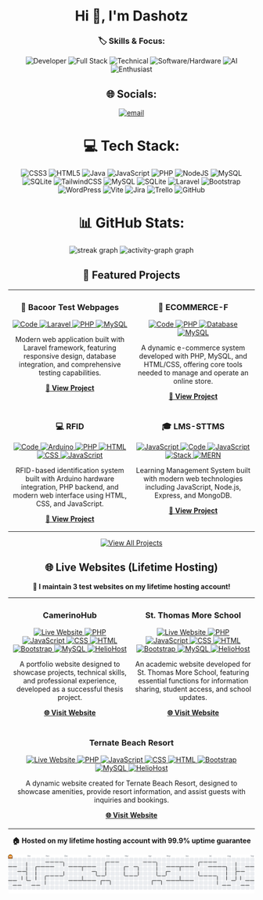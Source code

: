 <h1 align="center">Hi 👋, I'm Dashotz</h1>

<div align="center">

### 🏷️ Skills & Focus:

![Developer](https://img.shields.io/badge/Developer-000000?style=for-the-badge&logo=github&logoColor=white) ![Full Stack](https://img.shields.io/badge/Full%20Stack-FF2D20?style=for-the-badge&logo=laravel&logoColor=white) ![Technical](https://img.shields.io/badge/Technical-007ACC?style=for-the-badge&logo=visual-studio-code&logoColor=white) ![Software/Hardware](https://img.shields.io/badge/Software%2FHardware-FF6B6B?style=for-the-badge&logo=visual-studio&logoColor=white&labelColor=00D4AA) ![AI](https://img.shields.io/badge/AI-007ACC?style=for-the-badge&logo=openai&logoColor=white) ![Enthusiast](https://img.shields.io/badge/Enthusiast-FFD700?style=for-the-badge&logo=fire&logoColor=black)

## 🌐 Socials:
[![email](https://img.shields.io/badge/Email-D14836?logo=gmail&logoColor=white)](mailto:dashotz14@gmail.com) 

# 💻 Tech Stack:
![CSS3](https://img.shields.io/badge/css3-%231572B6.svg?style=for-the-badge&logo=css3&logoColor=white) ![HTML5](https://img.shields.io/badge/html5-%23E34F26.svg?style=for-the-badge&logo=html5&logoColor=white) ![Java](https://img.shields.io/badge/java-%23ED8B00.svg?style=for-the-badge&logo=openjdk&logoColor=white) ![JavaScript](https://img.shields.io/badge/javascript-%23323330.svg?style=for-the-badge&logo=javascript&logoColor=%23F7DF1E) ![PHP](https://img.shields.io/badge/php-%23777BB4.svg?style=for-the-badge&logo=php&logoColor=white) ![NodeJS](https://img.shields.io/badge/node.js-6DA55F?style=for-the-badge&logo=node.js&logoColor=white) ![MySQL](https://img.shields.io/badge/mysql-4479A1.svg?style=for-the-badge&logo=mysql&logoColor=white) ![SQLite](https://img.shields.io/badge/sqlite-%2307405e.svg?style=for-the-badge&logo=sqlite&logoColor=white) ![TailwindCSS](https://img.shields.io/badge/tailwindcss-%2338B2AC.svg?style=for-the-badge&logo=tailwind-css&logoColor=white) ![MySQL](https://img.shields.io/badge/mysql-4479A1.svg?style=for-the-badge&logo=mysql&logoColor=white) ![SQLite](https://img.shields.io/badge/sqlite-%2307405e.svg?style=for-the-badge&logo=sqlite&logoColor=white) ![Laravel](https://img.shields.io/badge/laravel-%23FF2D20.svg?style=for-the-badge&logo=laravel&logoColor=white) ![Bootstrap](https://img.shields.io/badge/bootstrap-%238511FA.svg?style=for-the-badge&logo=bootstrap&logoColor=white) ![WordPress](https://img.shields.io/badge/WordPress-%23117AC9.svg?style=for-the-badge&logo=WordPress&logoColor=white) ![Vite](https://img.shields.io/badge/vite-%23646CFF.svg?style=for-the-badge&logo=vite&logoColor=white) ![Jira](https://img.shields.io/badge/jira-%230A0FFF.svg?style=for-the-badge&logo=jira&logoColor=white) ![Trello](https://img.shields.io/badge/Trello-%23026AA7.svg?style=for-the-badge&logo=Trello&logoColor=white) ![GitHub](https://img.shields.io/badge/github-%23121011.svg?style=for-the-badge&logo=github&logoColor=white)
# 📊 GitHub Stats:
<div align="center">
  <img src="https://streak-stats.demolab.com?user=Dashotz&locale=en&mode=daily&theme=dracula&hide_border=false&border_radius=5&order=3" height="150" alt="streak graph"  />
  <img src="https://github-readme-activity-graph.vercel.app/graph?username=Dashotz&radius=16&theme=dracula&area=true&order=5" height="300" alt="activity-graph graph"  />
</div>

## 🚀 Featured Projects

<table>
  <tr>
    <td width="50%" valign="top">
             <h3 align="center">🎯 Bacoor Test Webpages</h3>
       <p align="center">
         <a href="https://github.com/Dashotz/bacoor">
           <img src="https://img.shields.io/badge/📝%20Code-6c757d?style=for-the-badge" alt="Code" />
         </a>
         <a href="https://github.com/Dashotz/bacoor">
           <img src="https://img.shields.io/badge/🔥%20Laravel-FF2D20?style=for-the-badge&logo=laravel&logoColor=white" alt="Laravel" />
         </a>
         <a href="https://github.com/Dashotz/bacoor">
           <img src="https://img.shields.io/badge/🐘%20PHP-777bb4?style=for-the-badge&logo=php&logoColor=white" alt="PHP" />
         </a>
         <a href="https://github.com/Dashotz/bacoor">
           <img src="https://img.shields.io/badge/🗄️%20MySQL-4479a1?style=for-the-badge&logo=mysql&logoColor=white" alt="MySQL" />
         </a>
       </p>
       <p align="center">
         Modern web application built with Laravel framework, featuring responsive design, database integration, and comprehensive testing capabilities.
       </p>
       <p align="center" style="margin-top: auto;">
         <a href="https://github.com/Dashotz/bacoor">
           <b>📁 View Project</b>
         </a>
       </p>
    </td>
    <td width="50%" valign="top">
      <h3 align="center">🛒 ECOMMERCE-F</h3>
      <p align="center">
        <a href="https://github.com/Dashotz/ecommerce-f">
          <img src="https://img.shields.io/badge/📝%20Code-6c757d?style=for-the-badge" alt="Code" />
        </a>
        <a href="https://github.com/Dashotz/ecommerce-f">
          <img src="https://img.shields.io/badge/🐘%20PHP-777bb4?style=for-the-badge&logo=php&logoColor=white" alt="PHP" />
        </a>
        <a href="https://github.com/Dashotz/ecommerce-f">
          <img src="https://img.shields.io/badge/🗄️%20DB-17a2b8?style=for-the-badge" alt="Database" />
        </a>
        <a href="https://github.com/Dashotz/ecommerce-f">
          <img src="https://img.shields.io/badge/🐬%20MySQL-4479a1?style=for-the-badge&logo=mysql&logoColor=white" alt="MySQL" />
        </a>
      </p>
             <p align="center">
         A dynamic e-commerce system developed with PHP, MySQL, and HTML/CSS, offering core tools needed to manage and operate an online store.
       </p>
       <p align="center" style="margin-top: auto;">
          <a href="https://github.com/Dashotz/ecommerce-f">
           <b>📁 View Project</b>
         </a>
       </p>
    </td>
  </tr>
  <tr>
    <td width="50%" valign="top">
             <h3 align="center">💻 RFID</h3>
       <p align="center">
         <a href="https://github.com/Dashotz/rfid">
           <img src="https://img.shields.io/badge/📝%20Code-6c757d?style=for-the-badge" alt="Code" />
         </a>
         <a href="https://github.com/Dashotz/rfid">
           <img src="https://img.shields.io/badge/🔌%20Arduino-00979D?style=for-the-badge&logo=arduino&logoColor=white" alt="Arduino" />
         </a>
         <a href="https://github.com/Dashotz/rfid">
           <img src="https://img.shields.io/badge/🐘%20PHP-777bb4?style=for-the-badge&logo=php&logoColor=white" alt="PHP" />
         </a>
         <a href="https://github.com/Dashotz/rfid">
           <img src="https://img.shields.io/badge/🌐%20HTML-E34F26?style=for-the-badge&logo=html5&logoColor=white" alt="HTML" />
         </a>
         <a href="https://github.com/Dashotz/rfid">
           <img src="https://img.shields.io/badge/🎨%20CSS-1572B6?style=for-the-badge&logo=css3&logoColor=white" alt="CSS" />
         </a>
         <a href="https://github.com/Dashotz/rfid">
           <img src="https://img.shields.io/badge/☕%20JavaScript-F7DF1E?style=for-the-badge&logo=javascript&logoColor=black" alt="JavaScript" />
         </a>
       </p>
       <p align="center">
         RFID-based identification system built with Arduino hardware integration, PHP backend, and modern web interface using HTML, CSS, and JavaScript.
       </p>
       <p align="center" style="margin-top: auto;">
         <a href="https://github.com/Dashotz/rfid">
           <b>📁 View Project</b>
         </a>
       </p>
    </td>
    <td width="50%" valign="top">
      <h3 align="center">🎓 LMS-STTMS</h3>
      <p align="center">
        <a href="https://github.com/Dashotz/lms-sttms">
          <img src="https://img.shields.io/badge/☕%20JS-f7df1e?style=for-the-badge&logo=javascript&logoColor=black" alt="JavaScript" />
        </a>
        <a href="https://github.com/Dashotz/lms-sttms">
          <img src="https://img.shields.io/badge/📝%20Code-6c757d?style=for-the-badge" alt="Code" />
        </a>
        <a href="https://github.com/Dashotz/lms-sttms">
          <img src="https://img.shields.io/badge/🟨%20JavaScript-f7df1e?style=for-the-badge&logo=javascript&logoColor=black" alt="JavaScript" />
        </a>
        <a href="https://github.com/Dashotz/lms-sttms">
          <img src="https://img.shields.io/badge/💎%20Stack-e83e8c?style=for-the-badge" alt="Stack" />
        </a>
        <a href="https://github.com/Dashotz/lms-sttms">
          <img src="https://img.shields.io/badge/⚡%20MERN-00d4aa?style=for-the-badge" alt="MERN" />
        </a>
      </p>
             <p align="center">
         Learning Management System built with modern web technologies including JavaScript, Node.js, Express, and MongoDB.
       </p>
                       <p align="center" style="margin-top: auto;">
          <a href="https://github.com/Dashotz/lms-sttms">
            <b>📁 View Project</b>
          </a>
        </p>
    </td>
  </tr>
</table>

<p align="center"> 
  <a href="https://github.com/Dashotz">
    <img src="https://img.shields.io/badge/👀%20VIEW%20ALL%20PROJECTS-007bff?style=for-the-badge" alt="View All Projects" />
  </a>
</p>

## 🌐 Live Websites (Lifetime Hosting)

<div align="center">
  <p><strong>🚀 I maintain 3 test websites on my lifetime hosting account!</strong></p>
</div>

<table>
  <tr>
    <td width="50%" valign="top">
             <h3 align="center">CamerinoHub</h3>
       <p align="center">
                   <a href="https://camerinohub.helioho.st">
            <img src="https://img.shields.io/badge/🌐%20Live%20Website-00d4aa?style=for-the-badge" alt="Live Website" />
          </a>
          <a href="https://camerinohub.helioho.st">
            <img src="https://img.shields.io/badge/🐘%20PHP-777bb4?style=for-the-badge&logo=php&logoColor=white" alt="PHP" />
          </a>
          <a href="https://camerinohub.helioho.st">
            <img src="https://img.shields.io/badge/☕%20JavaScript-F7DF1E?style=for-the-badge&logo=javascript&logoColor=black" alt="JavaScript" />
          </a>
          <a href="https://camerinohub.helioho.st">
            <img src="https://img.shields.io/badge/🎨%20CSS-1572B6?style=for-the-badge&logo=css3&logoColor=white" alt="CSS" />
          </a>
          <a href="https://camerinohub.helioho.st">
            <img src="https://img.shields.io/badge/🌐%20HTML-E34F26?style=for-the-badge&logo=html5&logoColor=white" alt="HTML" />
          </a>
          <a href="https://camerinohub.helioho.st">
            <img src="https://img.shields.io/badge/📱%20Bootstrap-8511FA?style=for-the-badge&logo=bootstrap&logoColor=white" alt="Bootstrap" />
          </a>
          <a href="https://camerinohub.helioho.st">
            <img src="https://img.shields.io/badge/🗄️%20MySQL-4479a1?style=for-the-badge&logo=mysql&logoColor=white" alt="MySQL" />
          </a>
          <a href="https://camerinohub.helioho.st">
            <img src="https://img.shields.io/badge/🚀%20HelioHost-FF6B35?style=for-the-badge" alt="HelioHost" />
          </a>
        </p>
        <p align="center">
          A portfolio website designed to showcase projects, technical skills, and professional experience, developed as a successful thesis project.
        </p>
        <p align="center">
          <a href="https://camerinohub.helioho.st">
            <b>🌐 Visit Website</b>
          </a>
        </p>
    </td>
    <td width="50%" valign="top">
                           <h3 align="center">St. Thomas More School</h3>
       <p align="center">
                   <a href="https://stthomasmore.helioho.st">
            <img src="https://img.shields.io/badge/🌐%20Live%20Website-00d4aa?style=for-the-badge" alt="Live Website" />
          </a>
          <a href="https://stthomasmore.helioho.st">
            <img src="https://img.shields.io/badge/🐘%20PHP-777bb4?style=for-the-badge&logo=php&logoColor=white" alt="PHP" />
          </a>
          <a href="https://stthomasmore.helioho.st">
            <img src="https://img.shields.io/badge/☕%20JavaScript-F7DF1E?style=for-the-badge&logo=javascript&logoColor=black" alt="JavaScript" />
          </a>
          <a href="https://stthomasmore.helioho.st">
            <img src="https://img.shields.io/badge/🎨%20CSS-1572B6?style=for-the-badge&logo=css3&logoColor=white" alt="CSS" />
          </a>
          <a href="https://stthomasmore.helioho.st">
            <img src="https://img.shields.io/badge/🌐%20HTML-E34F26?style=for-the-badge&logo=html5&logoColor=white" alt="HTML" />
          </a>
          <a href="https://stthomasmore.helioho.st">
            <img src="https://img.shields.io/badge/📱%20Bootstrap-8511FA?style=for-the-badge&logo=bootstrap&logoColor=white" alt="Bootstrap" />
          </a>
          <a href="https://stthomasmore.helioho.st">
            <img src="https://img.shields.io/badge/🗄️%20MySQL-4479a1?style=for-the-badge&logo=mysql&logoColor=white" alt="MySQL" />
          </a>
          <a href="https://stthomasmore.helioho.st">
            <img src="https://img.shields.io/badge/🚀%20HelioHost-FF6B35?style=for-the-badge" alt="HelioHost" />
          </a>
        </p>
        <p align="center">
          An academic website developed for St. Thomas More School, featuring essential functions for information sharing, student access, and school updates.
        </p>
        <p align="center">
          <a href="https://stthomasmore.helioho.st">
            <b>🌐 Visit Website</b>
          </a>
        </p>
    </td>
  </tr>
        <tr>
     <td colspan="2" align="center">
       <h3 align="center">Ternate Beach Resort</h3>
       <p align="center">
         <a href="https://ternatebeachresort.helioho.st">
           <img src="https://img.shields.io/badge/🌐%20Live%20Website-00d4aa?style=for-the-badge" alt="Live Website" />
         </a>
         <a href="https://ternatebeachresort.helioho.st">
           <img src="https://img.shields.io/badge/🐘%20PHP-777bb4?style=for-the-badge&logo=php&logoColor=white" alt="PHP" />
         </a>
         <a href="https://ternatebeachresort.helioho.st">
           <img src="https://img.shields.io/badge/☕%20JavaScript-F7DF1E?style=for-the-badge&logo=javascript&logoColor=black" alt="JavaScript" />
         </a>
         <a href="https://ternatebeachresort.helioho.st">
           <img src="https://img.shields.io/badge/🎨%20CSS-1572B6?style=for-the-badge&logo=css3&logoColor=white" alt="CSS" />
         </a>
         <a href="https://ternatebeachresort.helioho.st">
           <img src="https://img.shields.io/badge/🌐%20HTML-E34F26?style=for-the-badge&logo=html5&logoColor=white" alt="HTML" />
         </a>
         <a href="https://ternatebeachresort.helioho.st">
           <img src="https://img.shields.io/badge/📱%20Bootstrap-8511FA?style=for-the-badge&logo=bootstrap&logoColor=white" alt="Bootstrap" />
         </a>
         <a href="https://ternatebeachresort.helioho.st">
           <img src="https://img.shields.io/badge/🗄️%20MySQL-4479a1?style=for-the-badge&logo=mysql&logoColor=white" alt="MySQL" />
         </a>
         <a href="https://ternatebeachresort.helioho.st">
           <img src="https://img.shields.io/badge/🚀%20HelioHost-FF6B35?style=for-the-badge" alt="HelioHost" />
         </a>
       </p>
       <p align="center">
         A dynamic website created for Ternate Beach Resort, designed to showcase amenities, provide resort information, and assist guests with inquiries and bookings.
       </p>
       <p align="center">
         <a href="https://ternatebeachresort.helioho.st">
           <b>🌐 Visit Website</b>
         </a>
       </p>
     </td>
   </tr>
</table>

<div align="center">
  <p><strong>🏠 Hosted on my lifetime hosting account with 99.9% uptime guarantee</strong></p>
</div>

<picture>
  <source media="(prefers-color-scheme: dark)" srcset="https://raw.githubusercontent.com/Dashotz/Dashotz/output/pacman-contribution-graph-dark.svg">
  <source media="(prefers-color-scheme: light)" srcset="https://raw.githubusercontent.com/Dashotz/Dashotz/output/pacman-contribution-graph.svg">
  <img alt="pacman contribution graph" src="https://raw.githubusercontent.com/Dashotz/Dashotz/output/pacman-contribution-graph.svg">
</picture>









